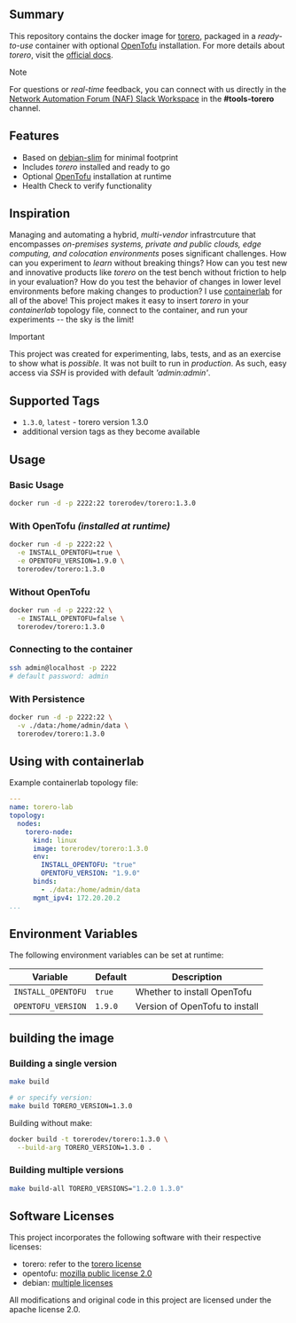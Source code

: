 ## Summary
This repository contains the docker image for [torero](https://torero.dev), packaged in a _ready-to-use_ container with optional [OpenTofu](https://opentofu.org) installation. For more details about _torero_, visit the [official docs](https://docs.torero.dev/en/latest/).

> [!NOTE]
> For questions or _real-time_ feedback, you can connect with us directly in the [Network Automation Forum (NAF) Slack Workspace](https://networkautomationfrm.slack.com/?redir=%2Farchives%2FC075L2LR3HU%3Fname%3DC075L2LR3HU) in the **#tools-torero** channel.

## Features
- Based on [debian-slim](https://hub.docker.com/_/debian) for minimal footprint
- Includes _torero_ installed and ready to go
- Optional [OpenTofu](https://opentofu.org/) installation at runtime
- Health Check to verify functionality

## Inspiration
Managing and automating a hybrid, _multi-vendor_ infrastrcuture that encompasses _on-premises systems, private and public clouds, edge computing, and colocation environments_ poses significant challenges. How can you experiment to _learn_ without breaking things? How can you test new and innovative products like _torero_ on the test bench without friction to help in your evaluation? How do you test the behavior of changes in lower level environments before making changes to production? I use [containerlab](https://containerlab.dev/) for all of the above! This project makes it easy to insert _torero_ in your _containerlab_ topology file, connect to the container, and run your experiments -- the sky is the limit!

> [!IMPORTANT]
> This project was created for experimenting, labs, tests, and as an exercise to show what is _possible_. It was not built to run in _production_. As such, easy access via _SSH_ is provided with default _'admin:admin'_.

## Supported Tags
- `1.3.0`, `latest` - torero version 1.3.0
- additional version tags as they become available

## Usage

### Basic Usage

```bash
docker run -d -p 2222:22 torerodev/torero:1.3.0
```

### With OpenTofu _(installed at runtime)_

```bash
docker run -d -p 2222:22 \
  -e INSTALL_OPENTOFU=true \
  -e OPENTOFU_VERSION=1.9.0 \
  torerodev/torero:1.3.0
```

### Without OpenTofu

```bash
docker run -d -p 2222:22 \
  -e INSTALL_OPENTOFU=false \
  torerodev/torero:1.3.0
```

### Connecting to the container

```bash
ssh admin@localhost -p 2222
# default password: admin
```

### With Persistence

```bash
docker run -d -p 2222:22 \
  -v ./data:/home/admin/data \
  torerodev/torero:1.3.0
```

## Using with containerlab
Example containerlab topology file:

```yaml
---
name: torero-lab
topology:
  nodes:
    torero-node:
      kind: linux
      image: torerodev/torero:1.3.0
      env:
        INSTALL_OPENTOFU: "true"
        OPENTOFU_VERSION: "1.9.0"
      binds:
        - ./data:/home/admin/data
      mgmt_ipv4: 172.20.20.2
...
```

## Environment Variables

The following environment variables can be set at runtime:

| Variable | Default | Description |
|----------|---------|-------------|
| `INSTALL_OPENTOFU` | `true`  | Whether to install OpenTofu    |
| `OPENTOFU_VERSION` | `1.9.0` | Version of OpenTofu to install |

## building the image

### Building a single version

```bash
make build

# or specify version:
make build TORERO_VERSION=1.3.0
```

Building without make:

```bash
docker build -t torerodev/torero:1.3.0 \
  --build-arg TORERO_VERSION=1.3.0 .
```

### Building multiple versions

```bash
make build-all TORERO_VERSIONS="1.2.0 1.3.0"
```

## Software Licenses

This project incorporates the following software with their respective licenses:

- torero: refer to the [torero license](https://torero.dev/licenses/eula)
- opentofu: [mozilla public license 2.0](https://github.com/opentofu/opentofu/blob/main/LICENSE) 
- debian: [multiple licenses](https://www.debian.org/legal/licenses/)

All modifications and original code in this project are licensed under the apache license 2.0.